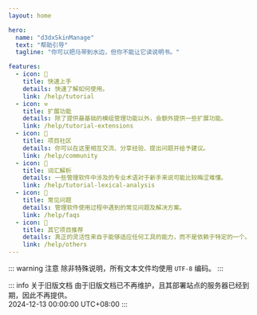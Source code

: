 ```yaml
---
layout: home

hero:
  name: "d3dxSkinManage"
  text: "帮助引导"
  tagline: "你可以把马带到水边，但你不能让它读说明书。"

features:
  - icon: 📗
    title: 快速上手
    details: 快速了解如何使用。
    link: /help/tutorial
  - icon: ⚒️
    title: 扩展功能
    details: 除了提供最基础的模组管理功能以外，会额外提供一些扩展功能。
    link: /help/tutorial-extensions
  - icon: 🍵
    title: 项目社区
    details: 你可以在这里相互交流、分享经验、提出问题并给予建议。
    link: /help/community
  - icon: 📑
    title: 词汇解析
    details: 一些管理软件中涉及的专业术语对于新手来说可能比较晦涩难懂。
    link: /help/tutorial-lexical-analysis
  - icon: 📝
    title: 常见问题
    details: 管理软件使用过程中遇到的常见问题及解决方案。
    link: /help/faqs
  - icon: 🔨
    title: 其它项目推荐
    details: 真正的灵活性来自于能够适应任何工具的能力，而不是依赖于特定的一个。
    link: /help/others
---
```



::: warning 注意
除非特殊说明，所有文本文件均使用 `UTF-8` 编码。
:::

::: info 关于旧版文档
由于旧版文档已不再维护，且其部署站点的服务器已经到期，因此不再提供。  
2024-12-13 00:00:00 UTC+08:00
:::
